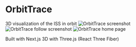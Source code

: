 # OrbitTrace

3D visualization of the ISS in orbit
![OrbitTrace screenshot](https://github.com/user-attachments/assets/4a97a700-f6bc-40b5-91ae-3620ddb7b1e0)
![OrbitTrace follow screenshot](https://github.com/user-attachments/assets/65077ce1-ebae-40b4-85e9-b0b4bd1f11c4)
![OrbitTrace home page](https://github.com/user-attachments/assets/a486eab3-a7d7-43b3-90fb-e441338e2665)

Built with Next.js
3D with Three.js (React Three Fiber)
